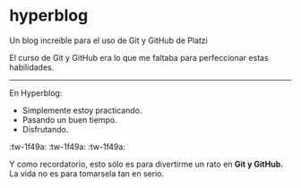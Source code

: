 # hyperblog
Un blog increíble para el uso de Git y GitHub de Platzi

El curso de Git y GitHub era lo que me faltaba para perfeccionar estas habilidades.

------------


En Hyperblog:
- Simplemente estoy practicando.
- Pasando un buen tiempo.
- Disfrutando.

:tw-1f49a: :tw-1f49a: :tw-1f49a:

Y como recordatorio, esto sólo es para divertirme un rato en **Git y GitHub.** La vida no es para tomarsela tan en serio.